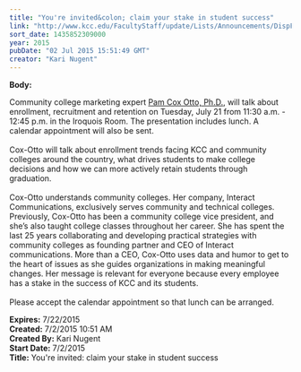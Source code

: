```yaml
---
title: "You're invited&colon; claim your stake in student success"
link: "http://www.kcc.edu/FacultyStaff/update/Lists/Announcements/DispForm.aspx?ID=1969"
sort_date: 1435852309000
year: 2015
pubDate: "02 Jul 2015 15:51:49 GMT"
creator: "Kari Nugent"
---
```


<div><b>Body:</b> <div class="ExternalClass76B256E000AD4591BB9EE5EA313D8E8A"><p>​Community college marketing expert <a href="http://www.interactcom.com/people/bio/Pam-CoxOtto">Pam Cox Otto, Ph.D.</a>, will talk about enrollment, recruitment and retention on Tuesday, July 21 from 11:30 a.m. - 12:45 p.m. in the Iroquois Room. The presentation includes lunch. A calendar appointment will also be sent. <br /><br />Cox-Otto will talk about enrollment trends facing KCC and community colleges around the country, what drives students to make college decisions and how we can more actively retain students through graduation. <br /><br />Cox-Otto understands community colleges. Her company, Interact Communications, exclusively serves community and technical colleges. Previously, Cox-Otto has been a community college vice president, and she’s also taught college classes throughout her career. She has spent the last 25 years collaborating and developing practical strategies with community colleges as founding partner and CEO of Interact communications. More than a CEO, Cox-Otto uses data and humor to get to the heart of issues as she guides organizations in making meaningful changes. Her message is relevant for everyone because every employee has a stake in the success of KCC and its students. <br /><br />Please accept the calendar appointment so that lunch can be arranged. <br /></p></div></div>
<div><b>Expires:</b> 7/22/2015</div>
<div><b>Created:</b> 7/2/2015 10:51 AM</div>
<div><b>Created By:</b> Kari Nugent</div>
<div><b>Start Date:</b> 7/2/2015</div>
<div><b>Title:</b> You&#39;re invited: claim your stake in student success</div>
